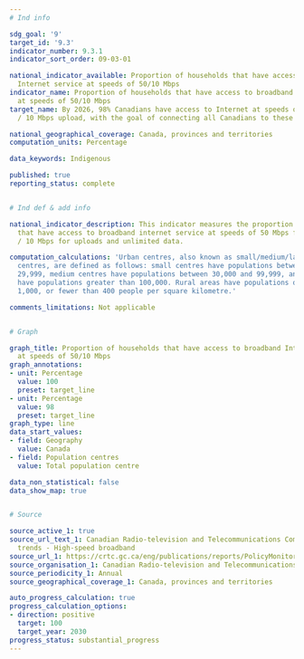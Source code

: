 ```yaml
---
# Ind info

sdg_goal: '9'
target_id: '9.3'
indicator_number: 9.3.1
indicator_sort_order: 09-03-01

national_indicator_available: Proportion of households that have access to broadband
  Internet service at speeds of 50/10 Mbps
indicator_name: Proportion of households that have access to broadband Internet service
  at speeds of 50/10 Mbps
target_name: By 2026, 98% Canadians have access to Internet at speeds of 50 Mbps download
  / 10 Mbps upload, with the goal of connecting all Canadians to these speeds by 2030

national_geographical_coverage: Canada, provinces and territories
computation_units: Percentage

data_keywords: Indigenous

published: true
reporting_status: complete


# Ind def & add info

national_indicator_description: This indicator measures the proportion of households
  that have access to broadband internet service at speeds of 50 Mbps for downloads
  / 10 Mbps for uploads and unlimited data.

computation_calculations: 'Urban centres, also known as small/medium/large population
  centres, are defined as follows: small centres have populations between 1,000 and
  29,999, medium centres have populations between 30,000 and 99,999, and large centres
  have populations greater than 100,000. Rural areas have populations of less than
  1,000, or fewer than 400 people per square kilometre.'

comments_limitations: Not applicable


# Graph 

graph_title: Proportion of households that have access to broadband Internet service
  at speeds of 50/10 Mbps
graph_annotations:
- unit: Percentage
  value: 100
  preset: target_line
- unit: Percentage
  value: 98
  preset: target_line
graph_type: line
data_start_values:
- field: Geography
  value: Canada
- field: Population centres
  value: Total population centre

data_non_statistical: false
data_show_map: true


# Source

source_active_1: true
source_url_text_1: Canadian Radio-television and Telecommunications Commission. Current
  trends - High-speed broadband
source_url_1: https://crtc.gc.ca/eng/publications/reports/PolicyMonitoring/ban.htm
source_organisation_1: Canadian Radio-television and Telecommunications Commission
source_periodicity_1: Annual
source_geographical_coverage_1: Canada, provinces and territories

auto_progress_calculation: true
progress_calculation_options:
- direction: positive
  target: 100
  target_year: 2030
progress_status: substantial_progress
---
```

